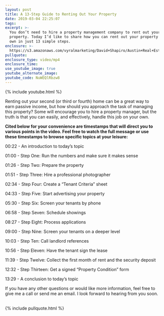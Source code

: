 ```yaml
---
layout: post
title: A 13-Step Guide to Renting Out Your Property
date: 2019-03-04 22:25:07
tags:
excerpt: >-
  You don’t need to hire a property management company to rent out your
  property. Today I’d like to share how you can rent out your property on your
  own in just 13 simple steps.
enclosure: >-
  https://s3.amazonaws.com/vyralmarketing/David+Shapiro/Austin+Real+Estate+Agent-+A+13-Step+Guide+to+Renting+Out+Your+Property.mp4
pullquote:
enclosure_type: video/mp4
enclosure_time:
use_youtube_image: true
youtube_alternate_image:
youtube_code: NuWEQlRbzw8
---
```


{% include youtube.html %}

Renting out your second (or third or fourth) home can be a great way to earn passive income, but how should you approach the task of managing this property? Some will encourage you to hire a property manager, but the truth is that you can easily, and effectively, handle this job on your own.&nbsp;

**Cited below for your convenience are timestamps that will direct you to various points in the video. Feel free to watch the full message or use these timestamps to browse specific topics at your leisure:&nbsp;**

00:22 - An introduction to today’s topic

01:00 - Step One: Run the numbers and make sure it makes sense

01:26 - Step Two: Prepare the property

01:51 - Step Three: Hire a professional photographer

02:34 - Step Four: Create a “Tenant Criteria” sheet

04:33 - Step Five: Start advertising your property

05:30 - Step Six: Screen your tenants by phone

06:58 - Step Seven: Schedule showings

08:27 - Step Eight: Process applications

09:00 - Step Nine: Screen your tenants on a deeper level

10:03 - Step Ten: Call landlord references&nbsp;

10:56 - Step Eleven: Have the tenant sign the lease

11:39 - Step Twelve: Collect the first month of rent and the security deposit

12:32 - Step Thirteen: Get a signed “Property Condition” form

13:29 - A conclusion to today’s topic

If you have any other questions or would like more information, feel free to give me a call or send me an email. I look forward to hearing from you soon.<br>&nbsp;

{% include pullquote.html %}